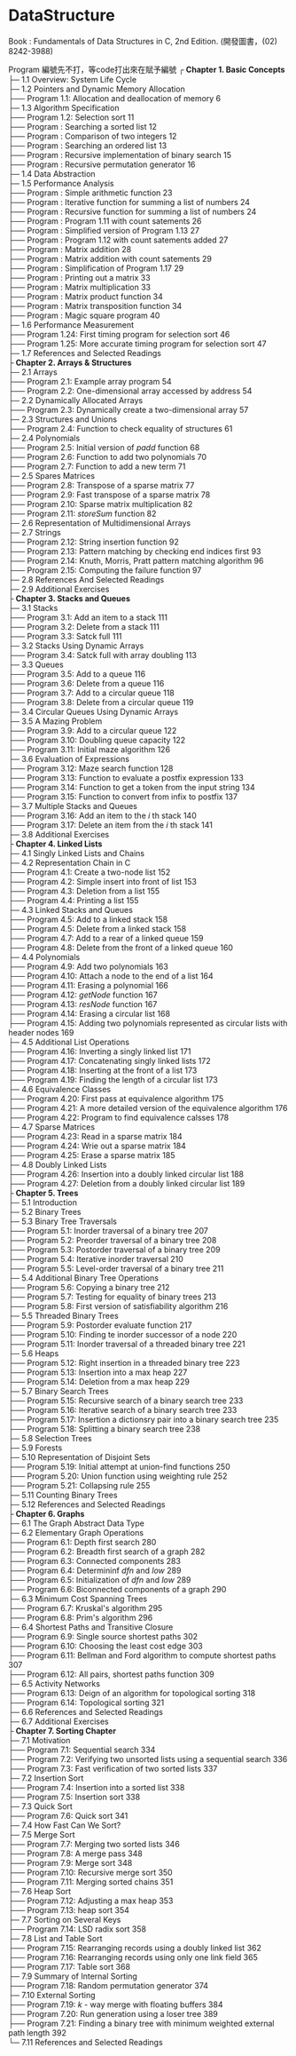 # DataStructure
Book : Fundamentals of Data Structures in C, 2nd Edition. (開發圖書，(02) 8242-3988)

Program 編號先不打，等code打出來在賦予編號
┌<b> Chapter 1. Basic Concepts</b><br />
├─ 1.1 Overview: System Life Cycle<br />
├─ 1.2 Pointers and Dynamic Memory Allocation<br />
├── Program 1.1: Allocation and deallocation of memory 6<br />
├─ 1.3 Algorithm Specification<br />
├── Program 1.2: Selection sort 11<br />
├── Program : Searching a sorted list 12<br />
├── Program : Comparison of two integers 12<br />
├── Program : Searching an ordered list 13<br />
├── Program : Recursive implementation of binary search 15<br />
├── Program : Recursive permutation generator 16<br />
├─ 1.4 Data Abstraction<br />
├─ 1.5 Performance Analysis<br />
├── Program : Simple arithmetic function 23<br />
├── Program : Iterative function for summing a list of numbers 24<br />
├── Program : Recursive function for summing a list of numbers 24<br />
├── Program : Program 1.11 with count satements 26<br />
├── Program : Simplified version of Program 1.13 27<br />
├── Program : Program 1.12 with count satements added 27<br />
├── Program : Matrix addition 28<br />
├── Program : Matrix addition with count satements 29<br />
├── Program : Simplification of Program 1.17 29<br />
├── Program : Printing out a matrix 33<br />
├── Program : Matrix multiplication 33<br />
├── Program : Matrix product function 34<br />
├── Program : Matrix transposition function 34<br />
├── Program : Magic square program 40<br />
├─ 1.6 Performance Measurement<br />
├── Program 1.24: First timing program for selection sort 46<br />
├── Program 1.25: More accurate timing program for selection sort 47<br />
├─ 1.7 References and Selected Readings<br />
├<b> Chapter 2. Arrays & Structures</b><br />
├─ 2.1 Arrays<br />
├── Program 2.1: Example array program 54<br />
├── Program 2.2: One-dimensional array accessed by address 54<br />
├─ 2.2 Dynamically Allocated Arrays<br />
├── Program 2.3: Dynamically create a two-dimensional array 57<br />
├─ 2.3 Structures and Unions<br />
├── Program 2.4: Function to check equality of structures 61<br />
├─ 2.4 Polynomials<br />
├── Program 2.5: Initial version of _padd_ function 68<br />
├── Program 2.6: Function to add two polynomials 70<br />
├── Program 2.7: Function to add a new term 71<br />
├─ 2.5 Spares Matrices<br />
├── Program 2.8: Transpose of a sparse matrix 77<br />
├── Program 2.9: Fast transpose of a sparse matrix 78<br />
├── Program 2.10: Sparse matrix multiplication 82<br />
├── Program 2.11: _storeSum_ function 82<br />
├─ 2.6 Representation of Multidimensional Arrays<br />
├─ 2.7 Strings<br />
├── Program 2.12: String insertion function 92<br />
├── Program 2.13: Pattern matching by checking end indices first 93<br />
├── Program 2.14: Knuth, Morris, Pratt pattern matching algorithm 96<br />
├── Program 2.15: Computing the failure function 97<br />
├─ 2.8 References And Selected Readings<br />
├─ 2.9 Additional Exercises<br />
├<b> Chapter 3. Stacks and Queues</b><br />
├─ 3.1 Stacks<br />
├── Program 3.1: Add an item to a stack 111<br />
├── Program 3.2: Delete from a stack 111<br />
├── Program 3.3: Satck full 111<br />
├─ 3.2 Stacks Using Dynamic Arrays<br />
├── Program 3.4: Satck full with array doubling 113<br />
├─ 3.3 Queues<br />
├── Program 3.5: Add to a queue 116<br />
├── Program 3.6: Delete from a queue 116<br />
├── Program 3.7: Add to a circular queue 118<br />
├── Program 3.8: Delete from a circular queue 119<br />
├─ 3.4 Circular Queues Using Dynamic Arrays<br />
├─ 3.5 A Mazing Problem<br />
├── Program 3.9: Add to a circular queue 122<br />
├── Program 3.10: Doubling queue capacity 122<br />
├── Program 3.11: Initial maze algorithm 126<br />
├─ 3.6 Evaluation of Expressions<br />
├── Program 3.12: Maze search function 128<br />
├── Program 3.13: Function to evaluate a postfix expression 133<br />
├── Program 3.14: Function to get a token from the input string 134<br />
├── Program 3.15: Function to convert from infix to postfix 137<br />
├─ 3.7 Multiple Stacks and Queues<br />
├── Program 3.16: Add an item to the _i_ th stack 140<br />
├── Program 3.17: Delete an item from the _i_ th stack 141<br />
├─ 3.8 Additional Exercises<br />
├<b> Chapter 4. Linked Lists</b><br />
├─ 4.1 Singly Linked Lists and Chains<br />
├─ 4.2 Representation Chain in C<br />
├── Program 4.1: Create a two-node list 152<br />
├── Program 4.2: Simple insert into front of list 153<br />
├── Program 4.3: Deletion from a list 155<br />
├── Program 4.4: Printing a list 155<br />
├─ 4.3 Linked Stacks and Queues<br />
├── Program 4.5: Add to a linked stack 158<br />
├── Program 4.5: Delete from a linked stack 158<br />
├── Program 4.7: Add to a rear of a linked queue 159<br />
├── Program 4.8: Delete from the front of a linked queue 160<br />
├─ 4.4 Polynomials<br />
├── Program 4.9: Add two polynomials 163<br />
├── Program 4.10: Attach a node to the end of a list 164<br />
├── Program 4.11: Erasing a polynomial 166<br />
├── Program 4.12: _getNode_ function 167<br />
├── Program 4.13: _resNode_ function 167<br />
├── Program 4.14: Erasing a circular list 168<br />
├── Program 4.15: Adding two polynomials represented as circular lists with header nodes 169<br />
├─ 4.5 Additional List Operations<br />
├── Program 4.16: Inverting a singly linked list 171<br />
├── Program 4.17: Concatenating singly linked lists 172<br />
├── Program 4.18: Inserting at the front of a list 173<br />
├── Program 4.19: Finding the length of a circular list 173<br />
├─ 4.6 Equivalence Classes<br />
├── Program 4.20: First pass at equivalence algorithm 175<br />
├── Program 4.21: A more detailed version of the equivalence algorithm 176<br />
├── Program 4.22: Program to find equivalence calsses 178<br />
├─ 4.7 Sparse Matrices<br />
├── Program 4.23: Read in a sparse matrix 184<br />
├── Program 4.24: Wrie out a sparse matrix 184<br />
├── Program 4.25: Erase a sparse matrix 185<br />
├─ 4.8 Doubly Linked Lists <br />
├── Program 4.26: Insertion into a doubly linked circular list 188<br />
├── Program 4.27: Deletion from a doubly linked circular list 189<br />
├<b> Chapter 5. Trees</b><br />
├─ 5.1 Introduction<br />
├─ 5.2 Binary Trees<br />
├─ 5.3 Binary Tree Traversals<br />
├── Program 5.1: Inorder traversal of a binary tree 207<br />
├── Program 5.2: Preorder traversal of a binary tree 208<br />
├── Program 5.3: Postorder traversal of a binary tree 209<br />
├── Program 5.4: Iterative inorder traversal 210<br />
├── Program 5.5: Level-order traversal of a binary tree 211<br />
├─ 5.4 Additional Binary Tree Operations<br />
├── Program 5.6: Copying a binary tree 212<br />
├── Program 5.7: Testing for equality of binary trees 213<br />
├── Program 5.8: First version of satisfiability algorithm 216<br />
├─ 5.5 Threaded Binary Trees<br />
├── Program 5.9: Postorder evaluate function 217<br />
├── Program 5.10: Finding te inorder successor of a node 220<br />
├── Program 5.11: Inorder traversal of a threaded binary tree 221<br />
├─ 5.6 Heaps<br />
├── Program 5.12: Right insertion in a threaded binary tree 223<br />
├── Program 5.13: Insertion into a max heap 227<br />
├── Program 5.14: Deletion from a max heap 229<br />
├─ 5.7 Binary Search Trees<br />
├── Program 5.15: Recursive search of a binary search tree 233<br />
├── Program 5.16: Iterative search of a binary search tree 233<br />
├── Program 5.17: Insertion a dictionsry pair into a binary search tree 235<br />
├── Program 5.18: Splitting a binary search tree 238<br />
├─ 5.8 Selection Trees<br />
├─ 5.9 Forests<br />
├─ 5.10 Representation of Disjoint Sets<br />
├── Program 5.19: Initial attempt at union-find functions 250<br />
├── Program 5.20: Union function using weighting rule 252<br />
├── Program 5.21: Collapsing rule 255<br />
├─ 5.11 Counting Binary Trees<br />
├─ 5.12 References and Selected Readings<br />
├<b> Chapter 6. Graphs</b><br />
├─ 6.1 The Graph Abstract Data Type<br />
├─ 6.2 Elementary Graph Operations<br />
├── Program 6.1: Depth first search 280<br />
├── Program 6.2: Breadth first search of a graph 282<br />
├── Program 6.3: Connected components 283<br />
├── Program 6.4: Determininf _dfn_ and _low_ 289<br />
├── Program 6.5: Initialization of _dfn_ and _low_ 289<br />
├── Program 6.6: Biconnected components of a graph 290<br />
├─ 6.3 Minimum Cost Spanning Trees<br />
├── Program 6.7: Kruskal's algorithm 295<br />
├── Program 6.8: Prim's algorithm 296<br />
├─ 6.4 Shortest Paths and Transitive Closure<br />
├── Program 6.9: Single source shortest paths 302<br />
├── Program 6.10: Choosing the least cost edge 303<br />
├── Program 6.11: Bellman and Ford algorithm to compute shortest paths 307<br />
├── Program 6.12: All pairs, shortest paths function 309<br />
├─ 6.5 Activity Networks<br />
├── Program 6.13: Deign of an algorithm for topological sorting 318<br />
├── Program 6.14: Topological sorting 321<br />
├─ 6.6 References and Selected Readings<br />
├─ 6.7 Additional Exercises<br />
├<b> Chapter 7. Sorting Chapter</b><br />
├─ 7.1 Motivation<br />
├── Program 7.1: Sequential search 334<br />
├── Program 7.2: Verifying two unsorted lists using a sequential search 336<br />
├── Program 7.3: Fast verification of two sorted lists 337<br />
├─ 7.2 Insertion Sort<br />
├── Program 7.4: Insertion into a sorted list 338<br />
├── Program 7.5: Insertion sort 338<br />
├─ 7.3 Quick Sort<br />
├── Program 7.6: Quick sort 341<br />
├─ 7.4 How Fast Can We Sort?<br />
├─ 7.5 Merge Sort<br />
├── Program 7.7: Merging two sorted lists 346<br />
├── Program 7.8: A merge pass 348<br />
├── Program 7.9: Merge sort 348<br />
├── Program 7.10: Recursive merge sort 350<br />
├── Program 7.11: Merging sorted chains 351<br />
├─ 7.6 Heap Sort<br />
├── Program 7.12: Adjusting a max heap 353<br />
├── Program 7.13: heap sort 354<br />
├─ 7.7 Sorting on Several Keys<br />
├── Program 7.14: LSD radix sort 358<br />
├─ 7.8 List and Table Sort<br />
├── Program 7.15: Rearranging records using a doubly linked list 362<br />
├── Program 7.16: Rearranging records using only one link field 365<br />
├── Program 7.17: Table sort 368<br />
├─ 7.9 Summary of Internal Sorting<br />
├── Program 7.18: Random permutation generator 374<br />
├─ 7.10 External Sorting<br />
├── Program 7.19: _k_ - way merge with floating buffers 384<br />
├── Program 7.20: Run generation using a loser tree 389<br />
├── Program 7.21: Finding a binary tree with minimum weighted external path length 392<br />
└─ 7.11 References and Selected Readings<br />